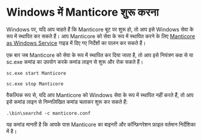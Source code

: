 # Windows में Manticore शुरू करना

Windows पर, यदि आप चाहते हैं कि Manticore बूट पर शुरू हो, तो आप इसे Windows सेवा के रूप में स्थापित कर सकते हैं। आप Manticore को सेवा के रूप में स्थापित करने के लिए [Manticore as Windows Service](../Installation/Windows.md) गाइड में दिए गए निर्देशों का पालन कर सकते हैं।

एक बार जब Manticore को सेवा के रूप में स्थापित कर दिया जाता है, तो आप इसे नियंत्रण कक्ष से या sc.exe कमांड का उपयोग करके कमांड लाइन से शुरू और रोक सकते हैं।

```shell
sc.exe start Manticore
```

```shell
sc.exe stop Manticore
```
वैकल्पिक रूप से, यदि आप Manticore को Windows सेवा के रूप में स्थापित नहीं करते हैं, तो आप इसे कमांड लाइन से निम्नलिखित कमांड चलाकर शुरू कर सकते हैं:

```shell
.\bin\searchd -c manticore.conf
```
यह कमांड मानती है कि आपके पास Manticore का बाइनरी और कॉन्फ़िगरेशन फ़ाइल वर्तमान निर्देशिका में है।
<!-- proofread -->
